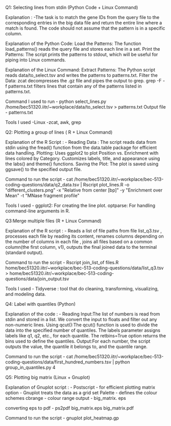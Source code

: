 Q1: Selecting lines from stdin (Python Code + Linux Command)

Explanation : -The task is to match the gene IDs from the query file to the corresponding entries in the big data file and return the entire line where a match is found. The code should not assume that the pattern is in a specific column.

Explanation of the Python Code:
Load the Patterns: The function load_patterns() reads the query file and stores each line in a set.
Print the Patterns: The script prints the patterns to stdout, which will be useful for piping into Linux commands.

Explanation of the Linux Command:
Extract Patterns: The Python script reads data/to_select.tsv and writes the patterns to patterns.txt.
Filter the Data:
zcat decompresses the .gz file and pipes the output to grep.
grep -F -f patterns.txt filters lines that contain any of the patterns listed in patterns.txt.

Command I used to run - python select_lines.py /home/bec51320.iitr/~workplace/data/to_select.tsv > patterns.txt
Output file - patterns.txt

Tools I used -Linux -zcat, awk, grep

Q2: Plotting a group of lines ( R + Linux Command)

Explanation of the R Script : -
Reading Data : The script reads data from stdin using the fread() function from the data.table package for efficient data handling.
Plotting: Uses ggplot2 to plot Position vs. Enrichment with lines colored by Category.
Customizes labels, title, and appearance using the labs() and theme() functions.
Saving the Plot: The plot is saved using ggsave() to the specified output file.
  
Command to run the script - cat /home/bec51320.iitr/~workplace/bec-513-coding-questions/data/q2_data.tsv | Rscript plot_lines.R -o "different_clusters.png" -x "Relative from center [bp]" -y "Enrichment over Mean" -t "MNase fragment profile"

Tools I used -
ggplot2: For creating the line plot.
optparse: For handling command-line arguments in R. 

Q3:Merge multiple files (R + Linux Command)

Explanation of the R script : -
 Reads a list of file paths from file list_q3.tsv , processes each file by reading its content, renames columns depending on the number of columns in each file , joins all files based on a common column(the first column, v1), outputs the final joined data to the terminal (standard output).

Command to run the script - Rscript join_list_of files.R home/bec51320.iitr/~workplace/bec-513-coding-questions/data/list_q3.tsv > home/bec51320.iitr/~workplace/bec-513-coding-questions/data/join_output.tsv

Tools I used -
Tidyverse : tool that do cleaning, transforming, visualizing, and modeling data.

Q4: Label with quantiles (Python)

Explanation of the code : -
Reading Input:The list of numbers is read from stdin and stored in a list.
We convert the input to floats and filter out any non-numeric lines.
Using qcut():The qcut() function is used to divide the data into the specified number of quantiles.
The labels parameter assigns labels like q1, q2, etc., for each quantile.
The retbins=True option returns the bins used to define the quantiles.
Output:For each number, the script outputs the value, the quantile it belongs to, and the quantile range.

Command to run the script -  cat /home/bec51320.iitr/~workplace/bec-513-coding-questions/data/first_hundred_numbers.tsv | python group_in_quantiles.py 4

Q5: Plotting big matrix (Linux + Gnuplot)

Explanation of Gnuplot script : -
Postscript - for efficient plotting
matrix option - Gnuplot treats the data as a grid
set Palette - defines the colour schemes
cbrange - colour range
output - big_matrix. eps

converting eps to pdf - ps2pdf big_matrix.eps big_matrix.pdf

Command to run the script - gnuplot plot_heatmap.gp



